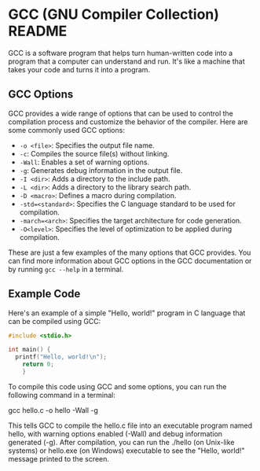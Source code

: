 # GCC (GNU Compiler Collection) README

GCC is a software program that helps turn human-written code into a program that a computer can understand and run. It's like a machine that takes your code and turns it into a program.

## GCC Options

GCC provides a wide range of options that can be used to control the compilation process and customize the behavior of the compiler. Here are some commonly used GCC options:

- `-o <file>`: Specifies the output file name.
- `-c`: Compiles the source file(s) without linking.
- `-Wall`: Enables a set of warning options.
- `-g`: Generates debug information in the output file.
- `-I <dir>`: Adds a directory to the include path.
- `-L <dir>`: Adds a directory to the library search path.
- `-D <macro>`: Defines a macro during compilation.
- `-std=<standard>`: Specifies the C language standard to be used for compilation.
- `-march=<arch>`: Specifies the target architecture for code generation.
- `-O<level>`: Specifies the level of optimization to be applied during compilation.

These are just a few examples of the many options that GCC provides. You can find more information about GCC options in the GCC documentation or by running `gcc --help` in a terminal.

## Example Code

Here's an example of a simple "Hello, world!" program in C language that can be compiled using GCC:

```c
#include <stdio.h>

int main() {
  printf("Hello, world!\n");
    return 0;
    }
```


To compile this code using GCC and some options, you can run the following command in a terminal:

gcc hello.c -o hello -Wall -g


This tells GCC to compile the hello.c file into an executable program named hello, with warning options enabled (-Wall) and debug information generated (-g). After compilation, you can run the ./hello (on Unix-like systems) or hello.exe (on Windows) executable to see the "Hello, world!" message printed to the screen.



